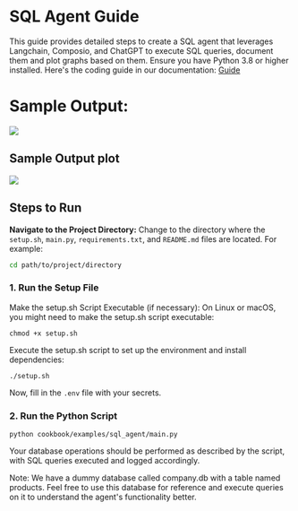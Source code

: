 # SQL Agent Guide

This guide provides detailed steps to create a SQL agent that leverages Langchain, Composio, and ChatGPT to execute SQL queries, document them and plot graphs based on them. Ensure you have Python 3.8 or higher installed. 
Here's the coding guide in our documentation: [Guide](https://docs.composio.dev/guides/examples/sql-agent)

# Sample Output:
![](https://github.com/composiohq/composio/blob/master/python/examples/quickstarters/sql_agent/sql_agent_plotter_langchain/sql_agent.gif)

## Sample Output plot
![](https://github.com/composiohq/composio/blob/master/python/examples/quickstarters/sql_agent/sql_agent_plotter_langchain/example_plot_based_on_db.png)
## Steps to Run

**Navigate to the Project Directory:**
Change to the directory where the `setup.sh`, `main.py`, `requirements.txt`, and `README.md` files are located. For example:
```sh
cd path/to/project/directory
```

### 1. Run the Setup File
Make the setup.sh Script Executable (if necessary):
On Linux or macOS, you might need to make the setup.sh script executable:
```shell
chmod +x setup.sh
```
Execute the setup.sh script to set up the environment and install dependencies:
```shell
./setup.sh
```
Now, fill in the `.env` file with your secrets.

### 2. Run the Python Script
```shell
python cookbook/examples/sql_agent/main.py
```
Your database operations should be performed as described by the script, with SQL queries executed and logged accordingly.

Note: We have a dummy database called company.db with a table named products. Feel free to use this database for reference and execute queries on it to understand the agent's functionality better.
